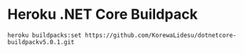 # Heroku .NET Core Buildpack

```
heroku buildpacks:set https://github.com/KorewaLidesu/dotnetcore-buildpackv5.0.1.git
```
